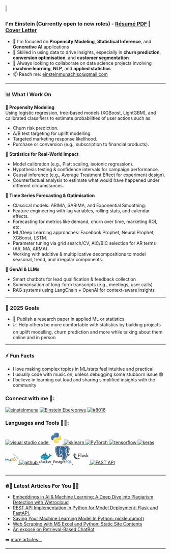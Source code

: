<h2><img src="https://raw.githubusercontent.com/MartinHeinz/MartinHeinz/master/wave.gif" width="9%" height="9%" /></h2>
<h3> I'm Einstein (Currently open to new roles) - 
 <a href="https://drive.google.com/file/d/1GHRHK9UJ4XgjFGaoqSKJCnMwDVSc0PN3/view?usp=sharing">Résumé PDF</a> | 
 <a href="https://drive.google.com/file/d/1LC_QECg-1Bg_csEs2S7X__bW1C4CFsHz/view?usp=sharing">Cover Letter</a></h3>

<!-- <p align="left"> <img src="https://komarev.com/ghpvc/?username=munas-git&label=Profile%20views&color=6aacd7&style=plastic" alt="muna" /> </p> -->

- 🌱 I'm focused on **Propensity Modeling**, **Statistical Inference**, and **Generative AI** applications
- 🎯 Skilled in using data to drive insights, especially in **churn prediction**, **conversion optimisation**, and **customer segmentation**
- 👯 Always looking to collaborate on data science projects involving **machine learning**, **NLP**, and **applied statistics**
- 📫 Reach me: [einsteinmunachiso@gmail.com](mailto:einsteinmunachiso@gmail.com)

---

### 📊 What I Work On
**📌 Propensity Modeling**  
Using logistic regression, tree-based models (XGBoost, LightGBM), and calibrated classifiers to estimate probabilities of user actions such as:
- Churn risk prediction.
- A/B test targeting for uplift modelling.
- Targeted marketing response likelihood.
- Purchase or conversion (e.g., subscription to financial products).

**📌 Statistics for Real-World Impact**
- Model calibration (e.g., Platt scaling, isotonic regression).
- Hypothesis testing & confidence intervals for campaign performance.
- Causal inference (e.g., Average Treatment Effect for experiment design).
- Counterfactual analysis to estimate what would have happened under different circumstances.

**📌 Time Series Forecasting & Optimisation**
- Classical models: ARIMA, SARIMA, and Exponential Smoothing.
- Feature engineering with lag variables, rolling stats, and calendar effects.
- Forecasting for metrics like demand, churn over time, marketing ROI, etc.
- ML/Deep Learning approaches: Facebook Prophet, Neural Prophet, XGBoost, LSTM.
- Parameter tuning via grid search/CV, AIC/BIC selection for AR terms (AR, MA, ARMA).
- Working with additive & multiplicative decompositions to model seasonal, trend, and irregular components.

**📌 GenAI & LLMs**
- Smart chatbots for lead qualification & feedback collection
- Summarisation of long-form transcripts (e.g., meetings, user calls)
- RAG systems using LangChain + OpenAI for context-aware insights

---

### 🎯 2025 Goals
- 📄 Publish a research paper in applied ML or statistics
- 📈 Help others be more comfortable with statistics by building projects on uplift modelling, churn prediction and more while talking about them online and in person

---

### ⚡ Fun Facts
- I love making complex topics in ML/stats feel intuitive and practical
- I usually code with music on, unless debugging some stubborn issue 😅
- I believe in learning out loud and sharing simplified insights with the community

<h3> Connect with me 🤝: </h3>
<a href="https://x.com/einsteinmuna" target="_blank"><img align="center" src="https://github.com/user-attachments/assets/b45037d6-de2c-42ce-8128-a219f59fee40" alt="einsteinmuna" height="40" width="40" /></a>
<a href="https://www.linkedin.com/in/einstein-ebereonwu-51a906167/" target="blank"><img align="center" src="https://raw.githubusercontent.com/rahuldkjain/github-profile-readme-generator/master/src/images/icons/Social/linked-in-alt.svg" alt="Einstein Ebereonwu" height="30" width="40" /></a>
<a href="https://discordapp.com/users/#8016" target="blank"><img align="center" src="https://raw.githubusercontent.com/rahuldkjain/github-profile-readme-generator/master/src/images/icons/Social/discord.svg" alt="#8016" height="30" width="40" /></a>


<h3> Languages and Tools 👨‍💻: </h3>
<a href="https://www.python.org" target="_blank" rel="noreferrer"> <img src="https://cdn.jsdelivr.net/gh/devicons/devicon/icons/vscode/vscode-original.svg" alt="visual studio code" width="40" height="40"/> </a>
<a href="https://www.python.org" target="_blank" rel="noreferrer"> <img src="https://raw.githubusercontent.com/devicons/devicon/master/icons/python/python-original.svg" alt="python" width="40" height="40"/> </a>
<a href="https://scikit-learn.org/" target="_blank" rel="noreferrer"> <img src="https://user-images.githubusercontent.com/78413685/227274666-e4a4a0a0-1aaf-4175-aa9e-7a59d2eb04a8.jpg" alt="sklearn" width="60" height="40"/> </a>
<a href="https://pytorch.org/" target="_blank" rel="noreferrer"> <img src="https://github.com/user-attachments/assets/ce93cd23-b0ff-496e-a1c4-ad5ad868c4da" alt="PyTorch" width="100" height="50"/> </a>
<a href="https://www.tensorflow.org/" target="_blank" rel="noreferrer"> <img src="https://user-images.githubusercontent.com/78413685/227273591-3a4f180c-ff0b-4e39-960b-cd16865e3dfb.jpeg" alt="tensorflow" width="90" height="45"/> </a>
<a href="https://keras.io/" target="_blank" rel="noreferrer"> <img src="https://user-images.githubusercontent.com/78413685/227272284-7c9e6347-e553-4aa3-8f4d-8b35dbe391c0.jpeg" alt="keras" width="100" height="35"/> </a>
<a href="https://www.mysql.com/" target="_blank" rel="noreferrer"> <img src="https://raw.githubusercontent.com/devicons/devicon/master/icons/mysql/mysql-original-wordmark.svg" alt="mysql" width="40" height="40"/> </a>
<a href="https://github.com/munas-git" target="_blank" rel="noreferrer"> <img src="https://user-images.githubusercontent.com/3369400/139448065-39a229ba-4b06-434b-bc67-616e2ed80c8f.png" alt="github" width="40" height="40"/> </a>
<a href="https://www.docker.com" target="_blank" rel="noreferrer"> <img src="https://raw.githubusercontent.com/devicons/devicon/master/icons/docker/docker-original-wordmark.svg" alt="docker" width="40" height="40"/> </a>
<a href="https://www.postgresql.org/" target="_blank" rel="noreferrer"> <img src="https://raw.githubusercontent.com/devicons/devicon/master/icons/postgresql/postgresql-original-wordmark.svg" alt="postgreSQL" width="60" height="60"/> </a>
<a href="https://flask.palletsprojects.com/en/2.1.x/" target="_blank" rel="noreferrer"> <img src="https://raw.githubusercontent.com/devicons/devicon/master/icons/flask/flask-original-wordmark.svg" alt="Flask" width="50" height="50"/> </a>
<a href="https://fastapi.tiangolo.com/" target="_blank" rel="noreferrer"> <img src="https://github.com/munas-git/munas-git/assets/78413685/41a112ea-6cd1-47e4-9532-c1f082a9ad5f" alt="FAST API" width="100" height="45"/> </a>
<br />
<br />

---

<h3> 🔥📕 Latest Articles For You 📕🔥 </h3>

- <a href="https://medium.com/@wetrocloud/embeddings-in-ai-machine-learning-a-deep-dive-into-plagiarism-detection-with-wetrocloud-e5854eb6ac47">Embeddings in AI & Machine Learning: A Deep Dive into Plagiarism Detection with Wetrocloud</a>
- <a href="https://medium.com/@einsteinmunachiso/rest-api-implementation-in-python-for-model-deployment-flask-and-fastapi-e80a6cedff86">REST API Implementation in Python for Model Deployment: Flask and FastAPI.</a>
- <a href="https://medium.com/mlearning-ai/saving-your-machine-learning-model-in-python-pickle-dump-b01ae60a791c">Saving Your Machine Learning Model In Python: pickle.dump()</a>
- <a href= "https://medium.com/@einsteinmunachiso/web-scraping-with-ms-excel-and-python-static-site-contents-4903ea08b85">Web Scraping with MS Excel and Python: Static Site Contents</a>
- <a href="https://medium.com/@einsteinmunachiso/building-an-ai-chatbot-in-python-retrieval-based-chatbot-9c6c7f3ef6bf">An exposé on Retrieval-Based ChatBot</a>
 

➡️ <a href="https://medium.com/@einsteinmunachiso" target="_blank">more articles...</a>

---

<!--<p>&nbsp;<img align="center" src="https://github-readme-stats.vercel.app/api?username=munas-git&show_icons=true&locale=en" alt="munas-git" /></p>––> 
